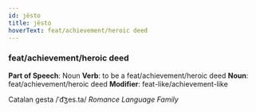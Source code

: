 ```yaml
---
id: ȷësto
title: ȷësto
hoverText: feat/achievement/heroic deed
---
```


### feat/achievement/heroic deed

**Part of Speech**: Noun
**Verb**: to be a feat/achievement/heroic deed
**Noun**: feat/achievement/heroic deed
**Modifier**: feat-like/achievement-like

Catalan gesta /ˈd͡ʒes.ta/
*Romance Language Family*